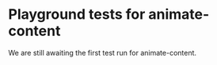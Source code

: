 # Playground tests for animate-content
We are still awaiting the first test run for animate-content.
